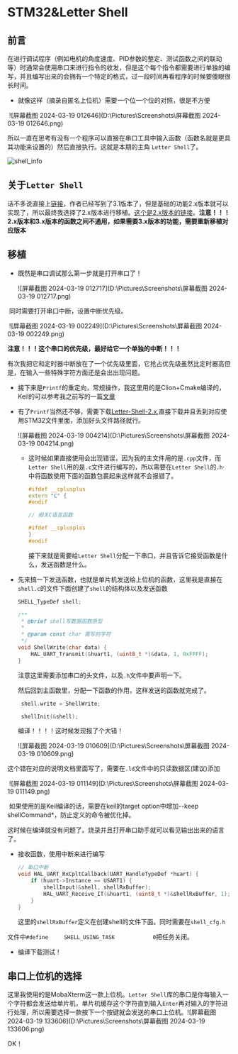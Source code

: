 # STM32&Letter Shell

## 前言

在进行调试程序（例如电机的角度速度、PID参数的整定、测试函数之间的联动等）时通常会使用串口来进行指令的收发，但是这个每个指令都需要进行单独的编写，并且编写出来的会拥有一个特定的格式，过一段时间再看程序的时候要傻眼很长时间。

- 就像这样（摘录自匿名上位机）需要一个位一个位的对照，很是不方便

​	![屏幕截图 2024-03-19 012646](D:\Pictures\Screenshots\屏幕截图 2024-03-19 012646.png)

所以一直在思考有没有一个程序可以直接在串口工具中输入函数（函数名就是更具其功能来设置的）然后直接执行。这就是本期的主角 `Letter Shell`了。

![shell_info](D:\Downloads\shell_info.png)

## 关于`Letter Shell`

话不多说直接上[链接](https://github.com/NevermindZZT/letter-shell)，作者已经写到了3.1版本了，但是基础的功能2.x版本就可以实现了，所以最终我选择了2.x版本进行移植。[这个是2.x版本的链接](https://github.com/NevermindZZT/letter-shell/tree/shell2.x)。**注意！！！2.x版本和3.x版本的函数之间不通用，如果需要3.x版本的功能，需要重新移植对应版本**

## 移植

- 既然是串口调试那么第一步就是打开串口了！

  ![屏幕截图 2024-03-19 012717](D:\Pictures\Screenshots\屏幕截图 2024-03-19 012717.png)

​	同时需要打开串口中断，设置中断优先级。

​	![屏幕截图 2024-03-19 002249](D:\Pictures\Screenshots\屏幕截图 2024-03-19 002249.png)

​	**注意！！！这个串口的优先级，最好给它一个单独的中断！！！**

​	 有次我把它和定时器中断放在了一个优先级里面，它抢占优先级虽然比定时器高但是，在输入一些特殊字符方面还是会出出现问题。

- 接下来是`Printf`的重定向，常规操作，我这里用的是Clion+Cmake编译的，Keil的可以参考我之前写的一篇[文章](https://blog.csdn.net/weixin_44484415/article/details/136825272?spm=1001.2014.3001.5502)

- 有了`Printf`当然还不够，需要下载[Letter-Shell-2.x](https://github.com/NevermindZZT/letter-shell/tree/shell2.x),直接下载并且丢到对应使用STM32文件里面，添加好头文件路径就行。

  ![屏幕截图 2024-03-19 004214](D:\Pictures\Screenshots\屏幕截图 2024-03-19 004214.png)

  - 这时候如果直接使用会出现错误，因为我的主文件用的是`.cpp`文件，而`Letter Shell`用的是`.c`文件进行编写的，所以需要在`Letter Shell`的`.h`·中将函数使用下面的函数包裹起来这样就不会报错了。

    ```c++
    #ifdef __cplusplus
    extern "C" {
    #endif
    
    // 相关C语言函数
    
    #ifdef __cplusplus
    }
    #endif
    ```
    
    接下来就是需要给`Letter Shell`分配一下串口，并且告诉它接受函数是什么，发送函数是什么。
    

- 先来搞一下发送函数，也就是单片机发送给上位机的函数，这里我是直接在`shell.c`的文件下面创建了`shell`的结构体以及发送函数

  ```c++
  SHELL_TypeDef shell;
  
  /**
   * @brief shell写数据函数原型
   *
   * @param const char 需写的字符
   */
  void ShellWrite(char data) {
      HAL_UART_Transmit(&huart1, (uint8_t *)&data, 1, 0xFFFF);
  }
  ```

  注意这里需要添加串口的头文件，以及`.h`文件中要声明一下。

  然后回到主函数里，分配一下函数的作用，这样发送的函数就完成了。

  ```C++
   shell.write = ShellWrite;
  
   shellInit(&shell);
  ```

  编译！！！！这时候发现报了个大错！

  ![屏幕截图 2024-03-19 010609](D:\Pictures\Screenshots\屏幕截图 2024-03-19 010609.png)

​		这个错在对应的说明文档里面写了，需要在`.ld`文件中的只读数据区(建议)添加

​			![屏幕截图 2024-03-19 011149](D:\Pictures\Screenshots\屏幕截图 2024-03-19 011149.png)

​		如果使用的是Keil编译的话，需要在keil的target option中增加--keep shellCommand*，防止定义的命令被优化掉。

​		这时候在编译就没有问题了。烧录并且打开串口助手就可以看见输出出来的语言了。

- 接收函数，使用中断来进行编写

  ```c++
  // 串口中断
  void HAL_UART_RxCpltCallback(UART_HandleTypeDef *huart) {
      if (huart->Instance == USART1) {
          shellInput(&shell, shellRxBuffer);
          HAL_UART_Receive_IT(&huart1, (uint8_t *)&shellRxBuffer, 1);
      }
  }
  ```

  这里的`shellRxBuffer`定义在创建shell的文件下面。同时需要在`shell_cfg.h`

文件中`#define     SHELL_USING_TASK            0`把任务关闭。

- 编译下载测试！

## 串口上位机的选择

这里我使用的是MobaXterm这一款上位机。`Letter Shell`库的串口是你每输入一个字符都会发送给单片机，单片机缓存这个字符直到输入`Enter`再对输入的字符进行处理，所以需要选择一款按下一个按键就会发送的串口上位机。![屏幕截图 2024-03-19 133606](D:\Pictures\Screenshots\屏幕截图 2024-03-19 133606.png)

OK！
